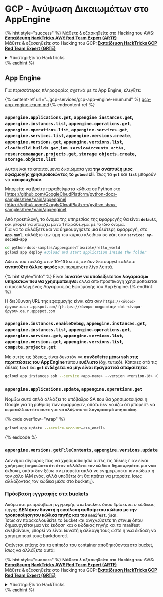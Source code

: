# GCP - Ανύψωση Δικαιωμάτων στο AppEngine

{% hint style="success" %}
Μάθετε & εξασκηθείτε στο Hacking του AWS:<img src="/.gitbook/assets/image.png" alt="" data-size="line">[**Εκπαίδευση HackTricks AWS Red Team Expert (ARTE)**](https://training.hacktricks.xyz/courses/arte)<img src="/.gitbook/assets/image.png" alt="" data-size="line">\
Μάθετε & εξασκηθείτε στο Hacking του GCP: <img src="/.gitbook/assets/image (2).png" alt="" data-size="line">[**Εκπαίδευση HackTricks GCP Red Team Expert (GRTE)**<img src="/.gitbook/assets/image (2).png" alt="" data-size="line">](https://training.hacktricks.xyz/courses/grte)

<details>

<summary>Υποστηρίξτε το HackTricks</summary>

* Ελέγξτε τα [**σχέδια συνδρομής**](https://github.com/sponsors/carlospolop)!
* **Εγγραφείτε** 💬 στην [**ομάδα Discord**](https://discord.gg/hRep4RUj7f) ή στην [**ομάδα telegram**](https://t.me/peass) ή **ακολουθήστε** μας στο **Twitter** 🐦 [**@hacktricks\_live**](https://twitter.com/hacktricks\_live)**.**
* **Μοιραστείτε κόλπα χάκερ κάνοντας υποβολή PRs** στα αποθετήρια [**HackTricks**](https://github.com/carlospolop/hacktricks) και [**HackTricks Cloud**](https://github.com/carlospolop/hacktricks-cloud).

</details>
{% endhint %}

## App Engine

Για περισσότερες πληροφορίες σχετικά με το App Engine, ελέγξτε:

{% content-ref url="../gcp-services/gcp-app-engine-enum.md" %}
[gcp-app-engine-enum.md](../gcp-services/gcp-app-engine-enum.md)
{% endcontent-ref %}

### `appengine.applications.get`, `appengine.instances.get`, `appengine.instances.list`, `appengine.operations.get`, `appengine.operations.list`, `appengine.services.get`, `appengine.services.list`, `appengine.versions.create`, `appengine.versions.get`, `appengine.versions.list`, `cloudbuild.builds.get`,`iam.serviceAccounts.actAs`, `resourcemanager.projects.get`, `storage.objects.create`, `storage.objects.list`

Αυτά είναι τα απαιτούμενα δικαιώματα για **την ανάπτυξη μιας εφαρμογής χρησιμοποιώντας το `gcloud` cli**. Ίσως τα **`get`** και **`list`** μπορούν να **αποφευχθούν**.

Μπορείτε να βρείτε παραδείγματα κώδικα σε Python στο [https://github.com/GoogleCloudPlatform/python-docs-samples/tree/main/appengine](https://github.com/GoogleCloudPlatform/python-docs-samples/tree/main/appengine)

Από προεπιλογή, το όνομα της υπηρεσίας της εφαρμογής θα είναι **`default`**, και μπορεί να υπάρχει μόνο 1 παράδειγμα με το ίδιο όνομα.\
Για να το αλλάξετε και να δημιουργήσετε μια δεύτερη εφαρμογή, στο **`app.yaml`**, αλλάξτε την τιμή του κύριου κλειδιού σε κάτι σαν **`service: my-second-app`**
```bash
cd python-docs-samples/appengine/flexible/hello_world
gcloud app deploy #Upload and start application inside the folder
```
Δώστε του τουλάχιστον 10-15 λεπτά, αν δεν λειτουργεί καλέστε **αναπτύξτε άλλες φορές** και περιμένετε λίγα λεπτά.

{% hint style="info" %}
Είναι **δυνατόν να υποδείξετε τον λογαριασμό υπηρεσιών που θα χρησιμοποιηθεί** αλλά από προεπιλογή χρησιμοποιείται ο προεπιλεγμένος Λογαριασμός Εφαρμογής του App Engine.
{% endhint %}

Η διεύθυνση URL της εφαρμογής είναι κάτι σαν `https://<όνομα-έργου>.oa.r.appspot.com/` ή `https://<όνομα-υπηρεσίας>-dot-<όνομα-έργου>.oa.r.appspot.com`

### `appengine.instances.enableDebug`, `appengine.instances.get`, `appengine.instances.list`, `appengine.operations.get`, `appengine.services.get`, `appengine.services.list`, `appengine.versions.get`, `appengine.versions.list`, `compute.projects.get`

Με αυτές τις άδειες, είναι δυνατόν να **συνδεθείτε μέσω ssh στις περιπτώσεις του App Engine** τύπου **ευέλικτο** (όχι τυπικό). Κάποιες από τις άδειες **`list`** και **`get`** **ενδέχεται να μην είναι πραγματικά απαραίτητες**.
```bash
gcloud app instances ssh --service <app-name> --version <version-id> <ID>
```
### `appengine.applications.update`, `appengine.operations.get`

Νομίζω αυτό απλά αλλάζει το υπόβαθρο SA που θα χρησιμοποιήσει η Google για τη ρύθμιση των εφαρμογών, οπότε δεν νομίζω ότι μπορείτε να εκμεταλλευτείτε αυτό για να κλέψετε το λογαριασμό υπηρεσίας.

{% code overflow="wrap" %}
```bash
gcloud app update --service-account=<sa_email>
```
{% endcode %}

### `appengine.versions.getFileContents`, `appengine.versions.update`

Δεν είμαι σίγουρος πώς να χρησιμοποιήσω αυτές τις άδειες ή αν είναι χρήσιμες (σημειώστε ότι όταν αλλάζετε τον κώδικα δημιουργείται μια νέα έκδοση, οπότε δεν ξέρω αν μπορείτε απλά να ενημερώσετε τον κώδικα ή τον ρόλο IAM ενός, αλλά υποθέτω ότι θα πρέπει να μπορείτε, ίσως αλλάζοντας τον κώδικα μέσα στο bucket;;).

### Πρόσβαση εγγραφής στα buckets

Ακόμα και με πρόσβαση εγγραφής στα buckets όπου βρίσκεται ο κώδικας πηγής **ΔΕΝ ήταν δυνατή η εκτέλεση αυθαίρετου κώδικα με την τροποποίηση του κώδικα πηγής και του `manifest.json`**.\
Ίσως αν παρακολουθείτε το bucket και ανιχνεύσετε τη στιγμή όπου δημιουργείται μια νέα έκδοση και ο κώδικας πηγής και το manifest ανεβαίνουν, μπορεί να είναι δυνατή η αλλαγή τους ώστε η νέα έκδοση να χρησιμοποιεί τους backdoored.

Φαίνεται επίσης ότι τα επίπεδα του container αποθηκεύονται στο bucket, ίσως να αλλάξετε αυτά;

{% hint style="success" %}
Μάθετε & εξασκηθείτε στο Hacking του AWS:<img src="/.gitbook/assets/image.png" alt="" data-size="line">[**Εκπαίδευση HackTricks AWS Red Team Expert (ARTE)**](https://training.hacktricks.xyz/courses/arte)<img src="/.gitbook/assets/image.png" alt="" data-size="line">\
Μάθετε & εξασκηθείτε στο Hacking του GCP: <img src="/.gitbook/assets/image (2).png" alt="" data-size="line">[**Εκπαίδευση HackTricks GCP Red Team Expert (GRTE)**<img src="/.gitbook/assets/image (2).png" alt="" data-size="line">](https://training.hacktricks.xyz/courses/grte)

<details>

<summary>Υποστηρίξτε το HackTricks</summary>

* Ελέγξτε τα [**σχέδια συνδρομής**](https://github.com/sponsors/carlospolop)!
* **Εγγραφείτε** 💬 στην [**ομάδα Discord**](https://discord.gg/hRep4RUj7f) ή στην [**ομάδα telegram**](https://t.me/peass) ή **ακολουθήστε** μας στο **Twitter** 🐦 [**@hacktricks\_live**](https://twitter.com/hacktricks\_live)**.**
* **Κοινοποιήστε κόλπα χάκερ υποβάλλοντας PRs στα** [**HackTricks**](https://github.com/carlospolop/hacktricks) και [**HackTricks Cloud**](https://github.com/carlospolop/hacktricks-cloud) αποθετήρια στο GitHub.

</details>
{% endhint %}
